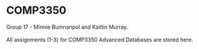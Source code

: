 # COMP3350 

Group 17 - Minnie Bumnanpol and Kaitlin Murray. <br> <br> All assignments (1-3) for COMP3350 Advanced Databases are stored here.
